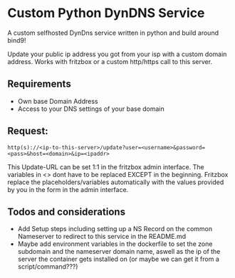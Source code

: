 # Custom Python DynDNS Service

A custom selfhosted DynDns service written in python and build around bind9!

Update your public ip address you got from your isp with a custom domain address.
Works with fritzbox or a custom http/https call to this server.

## Requirements
- Own base Domain Address
- Access to your DNS settings of your base domain

## Request:
```
http(s)://<ip-to-this-server>/update?user=<username>&password=<pass>&host=<domain>&ip=<ipaddr>
```
This Update-URL can be set 1:1 in the fritzbox admin interface. The variables in <> dont have to be replaced EXCEPT <ip-to-this-server> in the beginning.
Fritzbox replace the placeholders/variables automatically with the values provided by you in the form in the admin interface.


## Todos and considerations
- Add Setup steps including setting up a NS Record on the common Nameserver to redirect to this service in the README.md
- Maybe add environment variables in the dockerfile to set the zone subdomain and the nameserver domain name, aswell as the ip of the server the container gets installed on (or maybe we can get it from a script/command???)